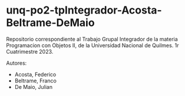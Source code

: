 # unq-po2-tpIntegrador-Acosta-Beltrame-DeMaio
Repositorio correspondiente al Trabajo Grupal Integrador de la materia Programacion con Objetos II, de la Universidad Nacional de Quilmes. 
1r Cuatrimestre 2023.

Autores: 
  - Acosta, Federico
  - Beltrame, Franco
  - De Maio, Julian
